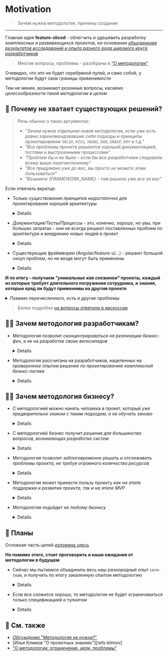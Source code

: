 [src-disc]: https://github.com/feature-sliced/wiki/discussions/27
[discussions]: https://github.com/feature-sliced/wiki/discussions
[refs-about]: ./readme.md
[refs-about--goals]: ./readme.md#-цели

# Motivation

> Зачем нужна методология, причины создания
---

Главная идея **feature-sliced** - облегчить и удешевить разработку комплексных и развивающихся проектов, *на основании [объединения результатов исследований и опыта разного рода широкого круга разработчиков][discussions]*
> Многие вопросы, проблемы - разобраны в ["О методологии"][refs-about]

Очевидно, что это не будет серебряной пулей, и само собой, у методологии будут свои *границы применимости*

Тем не менее, возникают резонные вопросы, касаемо *целесообразности такой методологии в целом*

## 🔎 Почему не хватает существующих решений?
<!--TODO: #existing-solutions -->
> Речь обычно о таких аргументах:
> - *"Зачем нужна отдельная новая методология, если уже есть давно зарекомендовавшие себя подходы и принципы проектирования `SOLID`, `KISS`, `YAGNI`, `DDD`, `GRASP`, `DRY` и т.д."*
> - *"Все проблемы проекта решаются хорошей документацией, тестами и выстроенными процессами"*
> - *"Проблем бы и не было - если бы все разработчики следовали всему выше перечисленному"*
> - *"Все придумано уже до вас, вы просто не можете этим пользоваться"*
> - *"Возьмите {FRAMEWORK_NAME} - там решено уже все за вас"*

Если отвечать вкратце:
- Только *существования принципов недостаточно* для проектирования хорошей архитектуры
    <details>

    > Не все их знают до конца, еще меньше правильно понимают и применяют
    >
    > *Принципы проектирования слишком общие, и не дают конкретного ответа на вопрос
    > "А как спроектировать структуру и архитектуру масштабируемого и гибкого приложения?"*
    </details>

- *Документация/Тесты/Процессы* - это, конечно, хорошо, но увы, при больших затратах - они не всегда решают поставленных проблем по архитектуре и внедрению новых людей в проект
    <details>

    > - Время входа каждого разработчика в проект не сильно уменьшается, т.к. документация чаще всего выйдет огромной / устаревшей
    > - Постоянно следить за тем, что каждый понимает архитектуру одинаково - требует также колоссального количества ресурсов
    > - Не забываем и про bus-factor
    </details>
- Существующие фреймворки (Angular/feature-u/...) - решают большой скоуп проблем, но не везде могут быть применены
    <details>

    > - Имеющиеся решения, как правило, имеют высокий порог входа, из-за чего сложно найти новых разработчиков
    > - Также, чаще всего, выбор технологии уже определен до наступления серьезных проблем в проекте, а потому нужно уметь "работать с тем что есть" - **не привязываясь к технологии**
        >
        >    *(См. вопросы наподобие "У меня в проекте `React/Vue/Redux/Effector/Mobx/{YOUR_TECH}` - как мне лучше выстроить структуру сущностей и связи между ними?")*
    >
    > Да, безусловно, готовые решения имеют и свои достоинства, которые мы хотим сохранить и в нашей методологии (например стандартизация проектов, как в Angular)
    </details>

**И по итогу - получаем *"уникальные как снежинки"* проекты, каждый из которых требует длительного погружения сотрудника, и знания, которые вряд ли будут применимы на другом проекте**

<details>
<summary>
<i>Помимо перечисленного, есть и другие проблемы</i>
</summary>

- Никто не гарантирует, что принятое решение оправдает себя в долгосрочной перспективе
    > Т.к. подобные решения (даже если частично) обкатывались только в рамках компании, а также опираются только на опыт самих разработчиков команды
    >
    > @sergeysova: *"Это ровно та ситуация, которая сейчас есть в нашей сфере frontend разработки: каждый лид напридумает себе различных архитектур и структур проекта, при этом не факт, что эти структуры пройдут проверку временем, в итоге кроме него развивать проект могут максимум два человека и каждого нового разработчика нужно погружать снова."*
  >
- Неоткуда взять советов по такой специфичной архитектуре, негде ознакомиться с `best-practices`, опытом других разработчиков и также в целом найти обсуждения сложных кейсов
   > Трудно следить и за тех.долгом по архитектуре в таком случае, т.к. чаще всего нет общепринятых метрик/тулкитов для измерения
</details>


> Более подробно [на вопросы ответили в дискуссии][src-disc]

## 🧑‍💻 Зачем методология разработчикам?
- Методология позволит *сконцентрироваться на реализации бизнес-фич*, а не на разработке *своих велосипедов*
    <details>

    **Т.е. мы тем самым решаем проблему стандартизации решений и архитектур проектов**

    Отдельный вопрос, что методология должна заслужить доверие комьюнити, чтобы другой разработчик мог в имеющиеся у него сроки ознакомиться и положиться на нее при решении проблем своего проекта
    </details>

- Методология рассчитана на разработчиков, нацеленных на *проверенное опытом решение по проектировению комплексной бизнес-логики*
    <details>

    Однако ясно, что методология - это в целом про набор best-practices, статьи от методологии, рассматривающих определенные проблемы и кейсы при разработке

    **Поэтому - польза от методологии может затронуть и всех остальных, кто так или иначе сталкивается с проблемами при разработке и проектировании**
    </details>

## 🧑‍💼 Зачем методология бизнесу?
- С методологией можно нанять человека в проект, который *уже предварительно знаком с таким подходом, а не обучать заново*
    <details>

    Появляются доп. гарантии найти людей на следующие итерации проекта
    </details>
- С методологией бизнес получит *решения для большинства вопросов, возникающих разработке систем*
    <details>

    Поскольку чаще всего бизнес хочет получить фреймворк/решение, которое бы решало львиную долю проблем при развитии проекта
    </details>

- Методология позволит *заблаговременно решать и отслеживать проблемы проекта, не требуя огромного количества ресурсов*
    <details>

    **Чаще всего тех.долг копится и копится со временем, и ответственность за его разрешение лежит и на лиде, и на команде**

    Методология же позволит *заранее предупреждать* возможные проблемы при масштабировании и развитии проекта
    </details>

- Методология может принести пользу проекту *как на этапе поддержки и развития проекта, так и на этапе MVP*
    <details>

    Да, на MVP чаще всего важнее *"фичи, а не заложенная на будущее архитектура"*

    Но даже в условиях ограниченных сроков, зная best-practices из методологии - можно *"обойтись малой кровью"*, при проектировании MVP-версии системы, находя разумный компромисс
    (нежели лепить фичи "как попало")

    > То же самое можно сказать и про тестирование
    </details>

- Методология подойдет *не любому бизнесу*
    <details>

    ### Наша методология не нужна, если
    - Проект будет жить короткое время
    - Бизнес не понимает важность рефакторинга, с временным прекращением деливеринга фич
    - Бизнесу важнее поскорей закрыть заказы, без дальнейшей поддержки

    ### Если говорить про размеры...
    - **Малый бизнес** - чаще всего нуждается в готовом и очень быстром решении. Только при росте бизнеса (хотя бы до почти среднего), он понимает - чтобы клиенты продолжали пользоваться, нужно в том числе уделить время качеству и стабильности разрабатываемых решений
    - **Средний бизнес** - обычно понимает все проблемы разработки, и даже если приходится *"устраивать гонку за фичами"*, они все равно уделяют время на доработки по качеству, рефакторинг и тесты (и само собой - на хорошую архитектуру)
    - **Большой бизнес** - обычно уже имеет обширную аудиторию, штат сотрудников, и гораздо более обширный набор своих практик, и наверное даже - свой подход к архитектуре, поэтому идея взять чужую - им приходит не так часто
    </details>

## 🚀 Планы
Основная часть целей [изложена здесь][refs-about--goals]

**Но помимо этого, стоит проговорить и наши ожидания от методологии в будущем**

- Сейчас мы пытаемся объединить весь наш разнородный опыт `core-team`, и получить по итогу закаленную опытом методологию
    <details>

    Конечно, мы можем получить по итогу Angular 3.0., но гораздо важней здесь - **исследовать саму проблему проектирования архитектуры сложных систем**

    *И да - у нас есть претензии и к текущей версии методологии, но мы хотим общими усилиями прийти к единому и оптимальному решению (учитывая, в том числе, и опыт комьюнити)*
    </details>

- Если все сложится хорошо, то методология не будет ограничиваться только спецификацией и тулкитом
    <details>

    Т.е. при идеальном раскладе
    - возможно будут и доклады, статьи
    - возможно будут `CODE_MODEs` для миграций на другие технологии проектов, написанных согласно методологии
    - не исключено, что по итогу можем дойти и до мейнтейнеров крупных технологических решений
        > Особенно для React, по сравнению с другими фреймворками - это главная проблема, т.к. он не говорит как решать определенные проблемы
        >
        > Потому и получаем уникальные и разнородные решения для React-проектов, из-за чего тратятся дополнительные ресурсы на разработку
    </details>

<!--
Прям руки чешутся переименовать в "Refs", "Further reading", "See also"
Когда переведем доку на англ
-->
## 📑 См. также
- [*Обсуждение* "Методология не нужна?"][src-disc]
- [*Илья Климов* "О проектных знаниях"][refs-klimov]
- ["О методологии: ограничения, цели, проблемы"][refs-about]
